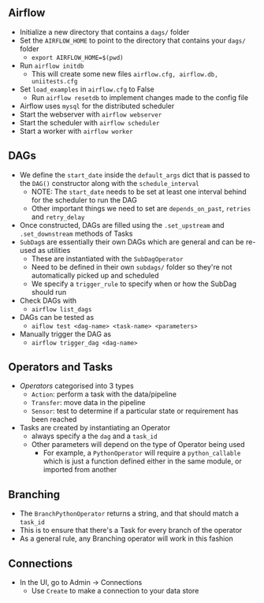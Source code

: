 ## Airflow

- Initialize a new directory that contains a `dags/` folder
- Set the `AIRFLOW_HOME` to point to the directory that contains your `dags/` folder
  - `export AIRFLOW_HOME=$(pwd)`
- Run `airflow initdb`
  - This will create some new files `airflow.cfg, airflow.db, uniitests.cfg`
- Set `load_examples` in `airflow.cfg` to False
  - Run `airflow resetdb` to implement changes made to the config file
- Airflow uses `mysql` for the distributed scheduler
- Start the webserver with `airflow webserver`
- Start the scheduler with `airflow scheduler`
- Start a worker with `airflow worker`

## DAGs

- We define the `start_date` inside the `default_args` dict that is passed to the `DAG()` constructor along with the `schedule_interval`
  - NOTE: The `start_date` needs to be set at least one interval behind for the scheduler to run the DAG
  - Other important things we need to set are `depends_on_past`, `retries` and `retry_delay`
- Once constructed, DAGs are filled using the `.set_upstream` and `.set_downstream` methods of Tasks  
- `SubDag`s are essentially their own DAGs which are general and can be re-used as utilities
  - These are instantiated with the `SubDagOperator`
  - Need to be defined in their own `subdags/` folder so they're not automatically picked up and scheduled
  - We specify a `trigger_rule` to specify when or how the SubDag should run
- Check DAGs with
  - `airflow list_dags`
- DAGs can be tested as
  - `aiflow test <dag-name> <task-name> <parameters>`
- Manually trigger the DAG as
    - `airflow trigger_dag <dag-name>`  

## Operators and Tasks

- *Operators* categorised into 3 types
  - `Action`: perform a task with the data/pipeline
  - `Transfer`: move data in the pipeline
  - `Sensor`: test to determine if a particular state or requirement has been reached
- Tasks are created by instantiating an Operator
  - always specify a the `dag` and a `task_id`
  - Other parameters will depend on the type of Operator being used
    - For example, a `PythonOperator` will require a `python_callable` which is just a function defined either in the same module, or imported from another

## Branching

- The `BranchPythonOperator` returns a string, and that should match a `task_id`
- This is to ensure that there's a Task for every branch of the operator
- As a general rule, any Branching operator will work in this fashion


## Connections

- In the UI, go to Admin -> Connections
  - Use `Create` to make a connection to your data store
